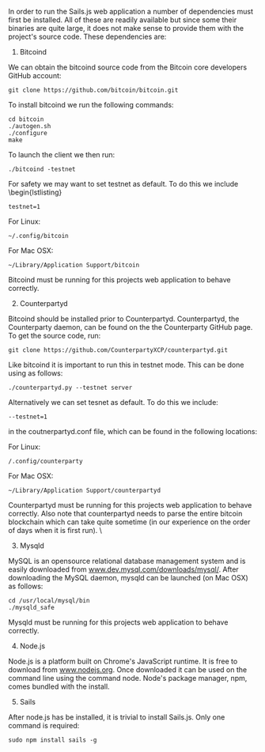 In order to run the Sails.js web application a number of dependencies must first be installed. All of these are readily available but since some their binaries are quite large, it does not make sense to provide them with the project's source code. These dependencies are:


1. Bitcoind

We can obtain the bitcoind source code from the Bitcoin core developers GitHub account:

	git clone https://github.com/bitcoin/bitcoin.git

To install bitcoind we run the following commands:

	cd bitcoin
	./autogen.sh
	./configure
	make

To launch the client we then run:

	./bitcoind -testnet

For safety we may want to set testnet as default. To do this we include \begin{lstlisting}

	testnet=1

For Linux:

	~/.config/bitcoin

For Mac OSX:

	~/Library/Application Support/bitcoin

Bitcoind must be running for this projects web application to behave correctly.


2. Counterpartyd

Bitcoind should be installed prior to Counterpartyd. Counterpartyd, the Counterparty daemon, can be found on the the Counterparty GitHub page. To get the source code, run:

	git clone https://github.com/CounterpartyXCP/counterpartyd.git

Like bitcoind it is important to run this in testnet mode. This can be done using as follows: 

	./counterpartyd.py --testnet server

Alternatively we can set tesnet as default. To do this we include:

	--testnet=1

in the coutnerpartyd.conf file, which can be found in the following locations:

For Linux:

	/.config/counterparty

For Mac OSX:

	~/Library/Application Support/counterpartyd

Counterpartyd must be running for this projects web application to behave correctly. Also note that counterpartyd needs to parse the entire bitcoin blockchain which can take quite sometime (in our experience on the order of days when it is first run). \\

3. Mysqld

MySQL is an opensource relational database management system and is easily downloaded from www.dev.mysql.com/downloads/mysql/. After downloading the MySQL daemon, mysqld can be launched (on Mac OSX) as follows: 

	cd /usr/local/mysql/bin
	./mysqld_safe

Mysqld must be running for this projects web application to behave correctly.


4. Node.js

Node.js is a platform built on Chrome's JavaScript runtime. It is free to download from www.nodejs.org. Once downloaded it can be used on the command line using the command node. Node's package manager, npm, comes bundled with the install.

5. Sails

After node.js has be installed, it is trivial to install Sails.js. Only one command is required:

	sudo npm install sails -g

